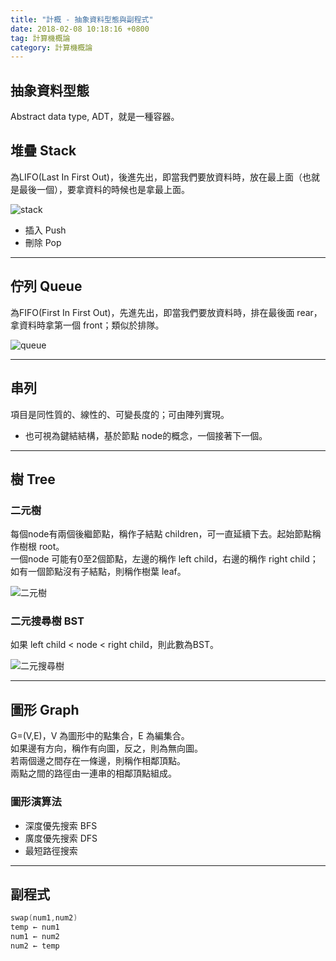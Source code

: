 ```yaml
---
title: "計概 - 抽象資料型態與副程式"
date: 2018-02-08 10:18:16 +0800
tag: 計算機概論
category: 計算機概論
---
```

##  抽象資料型態
Abstract data type, ADT，就是一種容器。

##  堆疊 Stack
為LIFO(Last In First Out)，後進先出，即當我們要放資料時，放在最上面（也就是最後一個），要拿資料的時候也是拿最上面。

![stack](https://i.imgur.com/5WjOSt2.png "堆疊")

- 插入 Push 
- 刪除 Pop



---
##  佇列 Queue
為FIFO(First In First Out)，先進先出，即當我們要放資料時，排在最後面 rear，拿資料時拿第一個 front；類似於排隊。

![queue](https://i.imgur.com/TT68nAV.png "佇列")

---
##  串列
項目是同性質的、線性的、可變長度的；可由陣列實現。

- 也可視為鍵結結構，基於節點 node的概念，一個接著下一個。

---
##  樹 Tree
### 二元樹
每個node有兩個後繼節點，稱作子結點 children，可一直延續下去。起始節點稱作樹根 root。<br>
一個node 可能有0至2個節點，左邊的稱作 left child，右邊的稱作 right child；如有一個節點沒有子結點，則稱作樹葉 leaf。

![二元樹](https://i.imgur.com/B9nhAz7.png "二元樹")

### 二元搜尋樹 BST
如果 left child < node < right child，則此數為BST。

![二元搜尋樹](https://i.imgur.com/YJ2kFFZ.png "二元搜尋樹")

---
##  圖形 Graph
G=(V,E)，V 為圖形中的點集合，E 為編集合。<br>
如果邊有方向，稱作有向圖，反之，則為無向圖。<br>
若兩個邊之間存在一條邊，則稱作相鄰頂點。<br>
兩點之間的路徑由一連串的相鄰頂點組成。

### 圖形演算法
- 深度優先搜索 BFS
- 廣度優先搜索 DFS
- 最短路徑搜索

---
##  副程式
```c 
swap(num1,num2)
temp ← num1
num1 ← num2
num2 ← temp
```